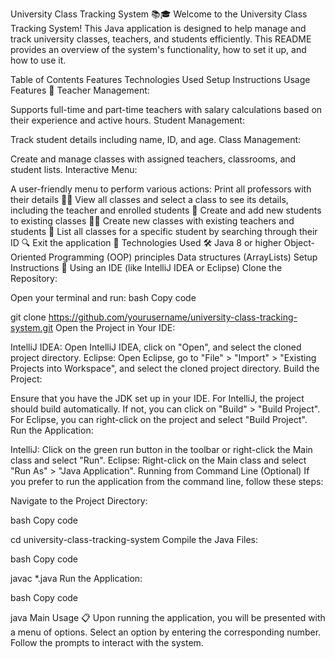 University Class Tracking System 📚🎓
Welcome to the University Class Tracking System! This Java application is designed to help manage and track university classes, teachers, and students efficiently. This README provides an overview of the system's functionality, how to set it up, and how to use it.

Table of Contents
Features
Technologies Used
Setup Instructions
Usage
Features 🌟
Teacher Management:

Supports full-time and part-time teachers with salary calculations based on their experience and active hours.
Student Management:

Track student details including name, ID, and age.
Class Management:

Create and manage classes with assigned teachers, classrooms, and student lists.
Interactive Menu:

A user-friendly menu to perform various actions:
Print all professors with their details 🧑‍🏫
View all classes and select a class to see its details, including the teacher and enrolled students 📖
Create and add new students to existing classes 👩‍🎓
Create new classes with existing teachers and students 🏫
List all classes for a specific student by searching through their ID 🔍
Exit the application 🚪
Technologies Used 🛠️
Java 8 or higher
Object-Oriented Programming (OOP) principles
Data structures (ArrayLists)
Setup Instructions 🚀
Using an IDE (like IntelliJ IDEA or Eclipse)
Clone the Repository:

Open your terminal and run:
bash
Copy code

git clone https://github.com/yourusername/university-class-tracking-system.git
Open the Project in Your IDE:

IntelliJ IDEA:
Open IntelliJ IDEA, click on "Open", and select the cloned project directory.
Eclipse:
Open Eclipse, go to "File" > "Import" > "Existing Projects into Workspace", and select the cloned project directory.
Build the Project:

Ensure that you have the JDK set up in your IDE.
For IntelliJ, the project should build automatically. If not, you can click on "Build" > "Build Project".
For Eclipse, you can right-click on the project and select "Build Project".
Run the Application:

IntelliJ: Click on the green run button in the toolbar or right-click the Main class and select "Run".
Eclipse: Right-click on the Main class and select "Run As" > "Java Application".
Running from Command Line (Optional)
If you prefer to run the application from the command line, follow these steps:

Navigate to the Project Directory:

bash
Copy code

cd university-class-tracking-system
Compile the Java Files:

bash
Copy code

javac *.java
Run the Application:

bash
Copy code

java Main
Usage 📋
Upon running the application, you will be presented with a menu of options.
Select an option by entering the corresponding number.
Follow the prompts to interact with the system.
